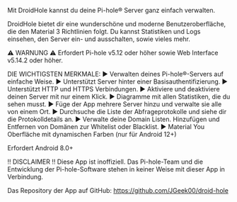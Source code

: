 Mit DroidHole kannst du deine Pi-hole® Server ganz einfach verwalten.

DroidHole bietet dir eine wunderschöne und moderne Benutzeroberfläche, die den Material 3 Richtlinien folgt. Du kannst Statistiken und Logs einsehen, den Server ein- und ausschalten, sowie vieles mehr.

⚠️ WARNUNG ⚠️
Erfordert Pi-hole v5.12 oder höher sowie Web Interface v5.14.2 oder höher.

DIE WICHTIGSTEN MERKMALE:
▶ Verwalten deines Pi-hole®-Servers auf einfache Weise.
▶️ Unterstützt Server hinter einer Basisauthentifizierung.
▶ Unterstützt HTTP und HTTPS Verbindungen.
▶ Aktiviere und deaktiviere deinen Server mit nur einem Klick. 
▶ Diagramme mit allen Statistiken, die du sehen musst.
▶ Füge der App mehrere Server hinzu und verwalte sie alle von einem Ort.
▶ Durchsuche die Liste der Abfrageprotokolle und siehe dir die Protokolldetails an.
▶ Verwalte deine Domain Listen. Hinzufügen und Entfernen von Domänen zur Whitelist oder Blacklist.
▶ Material You Oberfläche mit dynamischen Farben (nur für Android 12+)

Erfordert Android 8.0+

‼️ DISCLAIMER ‼️
Diese App ist inoffiziell. Das Pi-hole-Team und die Entwicklung der Pi-hole-Software stehen in keiner Weise mit dieser App in Verbindung.

Das Repository der App auf GitHub: https://github.com/JGeek00/droid-hole
